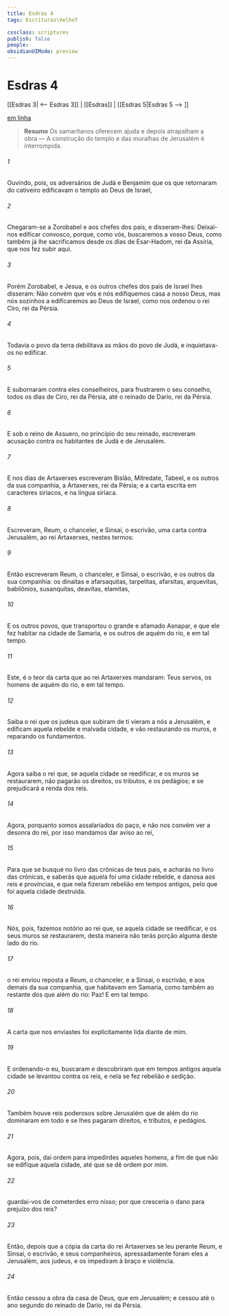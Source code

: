 ```yaml
---
title: Esdras 4
tags: Escrituras\VelhoT

cssclass: scriptures
publish: false
people:
obsidianUIMode: preview
---
```


# Esdras 4
[[Esdras 3| <-- Esdras 3]] | [[Esdras]] | [[Esdras 5|Esdras 5 --> ]]

[em linha](https://churchofjesuschrist.org/study/scriptures/ot/ezra/4?lang=por)

> __Resumo__
Os samaritanos oferecem ajuda e depois atrapalham a obra — A construção do templo e das muralhas de Jerusalém é interrompida.

###### 1 
Ouvindo, pois, os adversários de Judá e Benjamim que os que retornaram do cativeiro edificavam o templo ao  Deus de Israel,

###### 2 
Chegaram-se a Zorobabel e aos chefes dos pais, e disseram-lhes: Deixai-nos edificar convosco, porque, como vós, buscaremos a vosso Deus, como também já lhe sacrificamos desde os dias de Esar-Hadom, rei da Assíria, que nos fez subir aqui.

###### 3 
Porém Zorobabel, e Jesua, e os outros chefes dos pais de Israel lhes disseram: Não convém que vós e nós edifiquemos casa a nosso Deus, mas nós sozinhos a edificaremos ao  Deus de Israel, como nos ordenou o rei Ciro, rei da Pérsia.

###### 4 
Todavia o povo da terra debilitava as mãos do povo de Judá, e inquietava-os no edificar.

###### 5 
E subornaram contra eles conselheiros, para frustrarem o seu conselho, todos os dias de Ciro, rei da Pérsia, até o reinado de Dario, rei da Pérsia.

###### 6 
E sob o reino de Assuero, no princípio do seu reinado, escreveram  acusação contra os habitantes de Judá e de Jerusalém.

###### 7 
E nos dias de Artaxerxes escreveram Bislão, Mitredate, Tabeel, e os outros da sua companhia, a Artaxerxes, rei da Pérsia; e a carta  escrita em caracteres siríacos, e na língua siríaca.

###### 8 
Escreveram,  Reum, o chanceler, e Sinsai, o escrivão, uma carta contra Jerusalém, ao rei Artaxerxes, nestes termos:

###### 9 
Então escreveram Reum, o chanceler, e Sinsai, o escrivão, e os outros da sua companhia: os dinaítas e afarsaquitas, tarpelitas, afarsitas, arquevitas, babilônios, susanquitas, deavitas, elamitas,

###### 10 
E os outros povos, que transportou o grande e afamado Asnapar, e que ele fez habitar na cidade de Samaria, e os outros de aquém do rio, e em tal tempo.

###### 11 
Este,  é o teor da carta que ao rei Artaxerxes mandaram: Teus servos, os homens de aquém do rio, e em tal tempo.

###### 12 
Saiba o rei que os judeus que subiram de ti vieram a nós a Jerusalém, e edificam aquela rebelde e malvada cidade, e vão restaurando os  muros, e reparando os  fundamentos.

###### 13 
Agora saiba o rei que, se aquela cidade se reedificar, e os muros se restaurarem, não pagarão os direitos, os tributos, e os pedágios; e  se prejudicará a renda dos reis.

###### 14 
Agora,  porquanto somos assalariados do paço, e não nos convém ver a desonra do rei, por isso mandamos dar aviso ao rei,

###### 15 
Para que se busque no livro das crônicas de teus pais, e acharás no livro das crônicas, e saberás que aquela foi uma cidade rebelde, e danosa aos reis e províncias, e que nela fizeram rebelião em tempos antigos, pelo que foi aquela cidade destruída.

###### 16 
Nós, pois, fazemos notório ao rei que, se aquela cidade se reedificar, e os seus muros se restaurarem, desta maneira não terás porção alguma deste lado do rio.

###### 17 
 o rei enviou  reposta a Reum, o chanceler, e a Sinsai, o escrivão, e aos demais da sua companhia, que habitavam em Samaria, como também ao restante dos que  além do rio: Paz! E em tal tempo.

###### 18 
A carta que nos enviastes foi explicitamente lida diante de mim.

###### 19 
E ordenando-o eu, buscaram e descobriram que em tempos antigos aquela cidade se levantou contra os reis, e nela se fez rebelião e sedição.

###### 20 
Também houve reis poderosos sobre Jerusalém que de além do rio dominaram em todo  e se lhes pagaram direitos, e tributos, e pedágios.

###### 21 
Agora, pois, dai ordem para impedirdes aqueles homens, a fim de que não se edifique aquela cidade, até que se dê  ordem por mim.

###### 22 
 guardai-vos de cometerdes erro nisso; por que cresceria o dano para prejuízo dos reis?

###### 23 
Então, depois que a cópia da carta do rei Artaxerxes se leu perante Reum, e Sinsai, o escrivão, e seus companheiros, apressadamente foram eles a Jerusalém, aos judeus, e os impediram à  braço e  violência.

###### 24 
Então cessou a obra da casa de Deus, que  em Jerusalém; e cessou até o ano segundo do reinado de Dario, rei da Pérsia.

